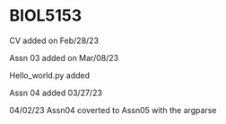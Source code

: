 # BIOL5153

CV added on Feb/28/23
 
Assn 03 added on Mar/08/23

Hello_world.py added

Assn 04 added 03/27/23

04/02/23 Assn04 coverted to Assn05 with the argparse